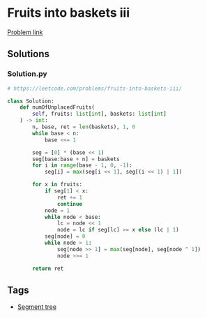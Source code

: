 # Fruits into baskets iii

[Problem link](https://leetcode.com/problems/fruits-into-baskets-iii/)

## Solutions


### Solution.py
```py
# https://leetcode.com/problems/fruits-into-baskets-iii/

class Solution:
    def numOfUnplacedFruits(
        self, fruits: list[int], baskets: list[int]
    ) -> int:
        n, base, ret = len(baskets), 1, 0
        while base < n:
            base <<= 1

        seg = [0] * (base << 1)
        seg[base:base + n] = baskets
        for i in range(base - 1, 0, -1):
            seg[i] = max(seg[i << 1], seg[(i << 1) | 1])

        for x in fruits:
            if seg[1] < x:
                ret += 1
                continue
            node = 1
            while node < base:
                lc = node << 1
                node = lc if seg[lc] >= x else (lc | 1)
            seg[node] = 0
            while node > 1:
                seg[node >> 1] = max(seg[node], seg[node ^ 1])
                node >>= 1

        return ret
```
## Tags

* [Segment tree](/Collections/segment-tree.md#segment-tree)
